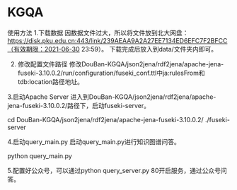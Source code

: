 # KGQA
使用方法
1.下载数据
因数据文件过大，所以将文件放到北大网盘：https://disk.pku.edu.cn:443/link/239AEAA9A2A27EE7134ED6EFC7F2BFCC（有效期限：2021-06-30 23:59）。
下载完成后放入到data/文件夹内即可。

2. 修改配置文件路径
修改DouBan-KGQA/json2jena/rdf2jena/apache-jena-fuseki-3.10.0.2/run/configuration/fuseki_conf.ttl中ja:rulesFrom和tdb:location路径地址。

3.启动Apache Server
进入到DouBan-KGQA/json2jena/rdf2jena/apache-jena-fuseki-3.10.0.2/路径下，启动fuseki-server。

cd DouBan-KGQA/json2jena/rdf2jena/apache-jena-fuseki-3.10.0.2/ 
./fuseki-server

4.启动query_main.py
启动query_main.py进行知识图谱问答。

python query_main.py

5.配置好公众号，可以通过python query_server.py 80开启服务，通过公众号问答。
